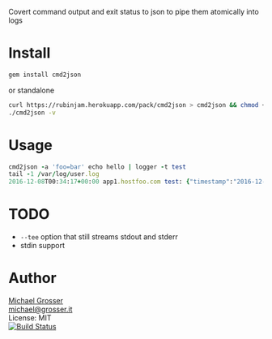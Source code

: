 Covert command output and exit status to json to pipe them atomically into logs

Install
=======

```Bash
gem install cmd2json
```

or standalone
```Bash
curl https://rubinjam.herokuapp.com/pack/cmd2json > cmd2json && chmod +x cmd2json
./cmd2json -v
```

Usage
=====

```Ruby
cmd2json -a 'foo=bar' echo hello | logger -t test
tail -1 /var/log/user.log
2016-12-08T00:34:17+00:00 app1.hostfoo.com test: {"timestamp":"2016-12-08 00:34:17 +0000", "message":"hello", "exit":"0", "foo":"bar"}
```

TODO
====
 - `--tee` option that still streams stdout and stderr
 - stdin support

Author
======
[Michael Grosser](http://grosser.it)<br/>
michael@grosser.it<br/>
License: MIT<br/>
[![Build Status](https://travis-ci.org/grosser/cmd2json.png)](https://travis-ci.org/grosser/cmd2json)
